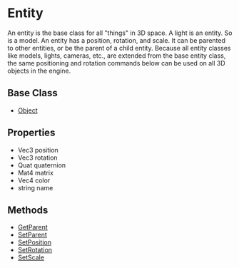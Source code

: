 # Entity
An entity is the base class for all "things" in 3D space. A light is an entity. So is a model. An entity has a position, rotation, and scale. It can be parented to other entities, or be the parent of a child entity. Because all entity classes like models, lights, cameras, etc., are extended from the base entity class, the same positioning and rotation commands below can be used on all 3D objects in the engine.

## Base Class
* [Object](API_Object)

## Properties
* Vec3 position
* Vec3 rotation
* Quat quaternion
* Mat4 matrix
* Vec4 color
* string name

## Methods
* [GetParent](API_Entity_GetParent)
* [SetParent](API_Entity_SetParent)
* [SetPosition](API_Entity_SetPosition)
* [SetRotation](API_Entity_SetRotation)
* [SetScale](API_Entity_SetScale)

